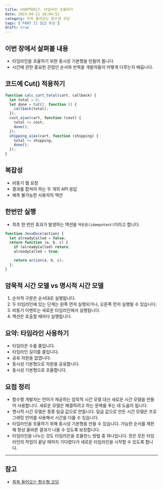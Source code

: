 ```yaml
---
title: CHAPTER17. 타임라인 조율하기
date: 2023-04-21 10:04:52
category: 쏙쏙 들어오는 함수형 코딩
tags: ['PART II 일급 추상']
draft: true
---
```


## 이번 장에서 살펴볼 내용

- 타임라인을 조율하기 위한 동시성 기본형을 만들어 봅니다.
- 시간에 관한 중요한 관점인 순서와 반복을 개발자들이 어떻게 다루는지 배웁니다.

## 코드에 Cut() 적용하기

```js
function calc_cart_total(cart, callback) {
  let total = 0;
  let done = Cut(2, function () {
    callback(total);
  });
  cost_ajax(cart, function (cost) {
    total += cost;
    done();
  });
  shipping_ajax(cart, function (shipping) {
    total += shipping;
    done();
  });
}
```

## 복잡성

- 비동기 웹 요청
- 결과를 합쳐야 하는 두 개의 API 응답
- 예측 불가능한 사용자의 액션

## 한번만 실행

- 최초 한 번만 효과가 발생하는 액션을 `멱등원(idempotent)`이라고 합니다.

```js
function JesuOnce(action) {
  let alreadyCalled = false;
  return function (a, b, c) {
    if (alreadyCalled) return;
    alreadyCalled = true;

    return action(a, b, c);
  };
}
```

## 암묵적 시간 모델 vs 명시적 시간 모델

1. 순차적 구문은 순서대로 실행됩니다.
2. 두 타임라인에 있는 단계는 왼쪽 먼저 실행되거나, 오른쪽 먼저 실행될 수 있습니다.
3. 비동기 이벤트는 새로운 타임라인에서 실행됩니다.
4. 액션은 호출할 때마다 실행됩니다.

## 요약: 타임라인 사용하기

- 타임라은 수를 줄입니다.
- 타임라인 길이를 줄입니다.
- 공유 자원을 없앱니다.
- 동시성 기본형으로 자원을 공유합니다.
- 동시성 기본형으로 조율합니다.

## 요점 정리

- 함수형 개발자는 언어가 제공하는 암묵적 시간 모델 대신 새로운 시간 모델을 만들어 사용합니다. 새로운 모델은 해결하려고 하는 문제를 푸는 데 도움이 됩니다.
- 명시적 시간 모델은 종종 일급 값으로 만듭니다. 일급 값으로 만든 시간 모델은 프로그래밍 언어를 사용해서 시간을 다룰 수 있습니다.
- 타임라인을 조율하기 위해 동시성 기본형을 만들 수 있습니다. 가능한 순서를 제한해 항상 올바른 결과가 나올 수 있도록 보장합니다.
- 타임라인을 나누는 것도 타임라은을 조율한느 방법 중 하나입니다. 컷은 모든 타임라인의 작업이 끝날 때까지 기다렸다가 새로운 타임라인을 시작할 수 있도록 합니다.

---

## 참고

- [쏙쏙 들어오는 함수형 코딩](https://product.kyobobook.co.kr/detail/S000001952246)

